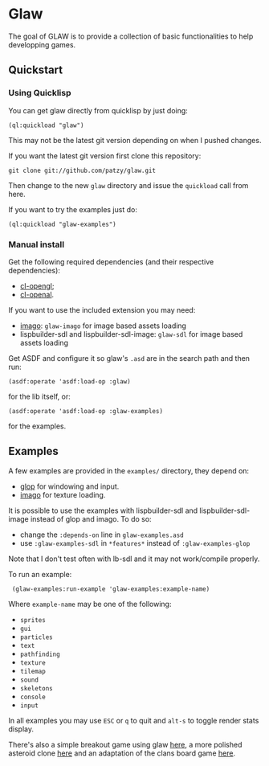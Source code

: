 Glaw
====
The goal of GLAW is to provide a collection of basic functionalities to help developping games.

Quickstart
-----------

### Using Quicklisp

You can get glaw directly from quicklisp by just doing:

    (ql:quickload "glaw")

This may not be the latest git version depending on when I pushed changes.

If you want the latest git version first clone this repository:

    git clone git://github.com/patzy/glaw.git
    
Then change to the new `glaw` directory and issue the `quickload` call from here.
    
If you want to try the examples just do:

    (ql:quickload "glaw-examples")

### Manual install

Get the following required dependencies (and their respective dependencies):

 - [cl-opengl](http://github.com/3b/cl-opengl/);
 - [cl-openal](http://github.com/sykopomp/cl-openal).

If you want to use the included extension you may need:

 - [imago](http://common-lisp.net/project/imago/): `glaw-imago` for image based assets loading
 - lispbuilder-sdl and lispbuilder-sdl-image: `glaw-sdl` for image based assets loading

Get ASDF and configure it so glaw's `.asd` are in the search path and then run:

    (asdf:operate 'asdf:load-op :glaw)

for the lib itself, or:

    (asdf:operate 'asdf:load-op :glaw-examples)
    
for the examples.

Examples
--------
A few examples are provided in the `examples/` directory, they depend on:

 - [glop](http://github.com/patzy/glop)  for windowing and input.
 - [imago](http://common-lisp.net/project/imago/) for texture loading.

It is possible to use the examples with lispbuilder-sdl and lispbuilder-sdl-image instead of glop
and imago.
To do so:

 - change the `:depends-on` line in `glaw-examples.asd`
 - use `:glaw-examples-sdl` in `*features*` instead of `:glaw-examples-glop`
 
Note that I don't test often with lb-sdl and it may not work/compile properly.
     
To run an example:
 
     (glaw-examples:run-example 'glaw-examples:example-name)
     
Where `example-name` may be one of the following:
 
 - `sprites`
 - `gui`
 - `particles`
 - `text`
 - `pathfinding`
 - `texture`
 - `tilemap`
 - `sound`
 - `skeletons`
 - `console`
 - `input`
 
In all examples you may use `ESC` or `q` to quit and `alt-s` to toggle render stats display.
 
There's also a simple breakout game using glaw [here](http://github.com/patzy/outbreak),
a more polished asteroid clone [here](http://github.com/patzy/kayou) and
an adaptation of the clans board game [here](http://github.com/patzy/clans).
